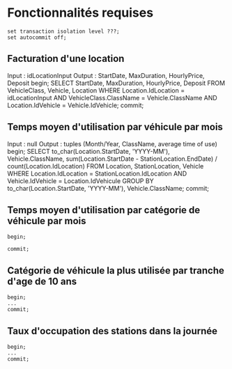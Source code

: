 Fonctionnalités requises
========================

	set transaction isolation level ???;
	set autocommit off;

Facturation d'une location
--------------------------
Input : idLocationInput
Output : StartDate, MaxDuration, HourlyPrice, Deposit
	begin;
	SELECT StartDate, MaxDuration, HourlyPrice, Deposit
	FROM VehicleClass, Vehicle, Location
	WHERE Location.IdLocation = idLocationInput
	AND VehicleClass.ClassName = Vehicle.ClassName
	AND Location.IdVehicle = Vehicle.IdVehicle;
	commit;

Temps moyen d'utilisation par véhicule par mois
-----------------------------------------------
Input : null
Output : tuples (Month/Year, ClassName, average time of use)
	begin;
	SELECT 	to_char(Location.StartDate, 'YYYY-MM'),
			Vehicle.ClassName,
			sum(Location.StartDate - StationLocation.EndDate) / count(Location.IdLocation)
	FROM Location, StationLocation, Vehicle
	WHERE Location.IdLocation = StationLocation.IdLocation
	AND Vehicle.IdVehicle = Location.IdVehicule
	GROUP BY to_char(Location.StartDate, 'YYYY-MM'), Vehicle.ClassName;
	commit;

Temps moyen d'utilisation par catégorie de véhicule par mois
------------------------------------------------------------
	begin;

	commit;

Catégorie de véhicule la plus utilisée par tranche d'age de 10 ans
------------------------------------------------------------------
	begin;
	...
	commit;

Taux d'occupation des stations dans la journée
----------------------------------------------
	begin;
	...
	commit;

